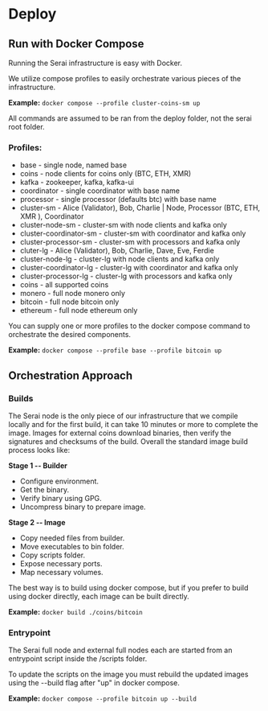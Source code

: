 # Deploy
## Run with Docker Compose
Running the Serai infrastructure is easy with Docker.

We utilize compose profiles to easily orchestrate various pieces of the infrastructure.

**Example:** `docker compose --profile cluster-coins-sm up`

All commands are assumed to be ran from the deploy folder, not the serai root folder.

### Profiles:
* base - single node, named base
* coins - node clients for coins only (BTC, ETH, XMR)
* kafka - zookeeper, kafka, kafka-ui
* coordinator - single coordinator with base name
* processor - single processor (defaults btc) with base name
* cluster-sm - Alice (Validator), Bob, Charlie | Node, Processor (BTC, ETH, XMR ), Coordinator
* cluster-node-sm - cluster-sm with node clients and kafka only
* cluster-coordinator-sm - cluster-sm with coordinator and kafka only
* cluster-processor-sm - cluster-sm with processors and kafka only
* cluter-lg - Alice (Validator), Bob, Charlie, Dave, Eve, Ferdie
* cluster-node-lg - cluster-lg with node clients and kafka only
* cluster-coordinator-lg - cluster-lg with coordinator and kafka only
* cluster-processor-lg - cluster-lg with processors and kafka only
* coins - all supported coins
* monero - full node monero only
* bitcoin - full node bitcoin only
* ethereum - full node ethereum only

You can supply one or more profiles to the docker compose command to orchestrate the desired components.

**Example:** `docker compose --profile base --profile bitcoin up`

## Orchestration Approach
### Builds
The Serai node is the only piece of our infrastructure that we compile locally and for the first build, it can take 10 minutes or more to complete the image. Images for external coins download binaries, then verify the signatures and checksums of the build. Overall the standard image build process looks like:

**Stage 1 -- Builder**
* Configure environment.
* Get the binary.
* Verify binary using GPG.
* Uncompress binary to prepare image.

**Stage 2 -- Image**
* Copy needed files from builder.
* Move executables to bin folder.
* Copy scripts folder.
* Expose necessary ports.
* Map necessary volumes.

The best way is to build using docker compose, but if you prefer to build using docker directly, each image can be built directly.

**Example:** `docker build ./coins/bitcoin`

### Entrypoint
The Serai full node and external full nodes each are started from an entrypoint script inside the /scripts folder.

To update the scripts on the image you must rebuild the updated images using the --build flag after "up" in docker compose.

**Example:** `docker compose --profile bitcoin up --build`
